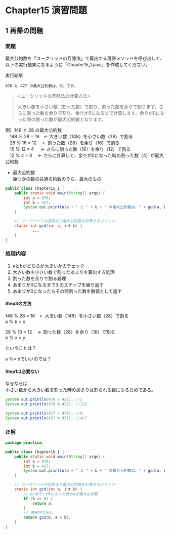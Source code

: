 # Chapter15 演習問題

## 1 再帰の問題
### 問題
最大公約数を「ユークリッドの互除法」で算出する再帰メソッドを呼び出して、以下の実行結果になるように「Chapter15_1.java」を作成してください。  

実行結果

```
976 と 427 の最大公約数は、61 です。
```

> <ユークリッドの互除法の計算方法>
>
> 大きい数を小さい数（割った数）で割り、割った数を余りで割ります。さらに割った数を余りで割り、余りが0になるまで計算します。余りが0になった時の割った数が最大公約数となります。

例）148 と 28 の最大公約数  
　148 % 28 = 16　← 大きい数（148）を小さい数（28）で割る  
　28 % 16 = 12　 ← 割った数（28）を余り（16）で割る  
　16 % 12 = 4 　 ← さらに割った数（16）を余り（12）で割る  
　12 % 4 = 0   　← さらに計算して、余りが0になった時の割った数（4）が最大公約数  

- 最大公約数  
幾つかの数の共通の約数のうち、最大のもの

```java
public class Chapter15_1 {
	public static void main(String[] args) {
        int a = 976;
        int b = 427;
        System.out.println(a + " と " + b + " の最大公約数は、" + gcd(a, b) + "です。");
    }

    // ユークリッドの互除法で最大公約数を計算するメソッド
    static int gcd(int a, int b) {
    		...
    }
}
```

### 処理内容
1. aとbがどちらが大きいかのチェック
1. 大きい数を小さい数で割ったあまりを算出する処理
1. 割った数を余りで割る処理
1. あまりが0になるまで3.のステップを繰り返す
1. あまりが0になったらその時割った数を数値として返す

#### Step3の方法
148 % 28 = 16　← 大きい数（148）を小さい数（28）で割る  
a % b = x

28 % 16 = 12　 ← 割った数（28）を余り（16）で割る  
b % x = y  

ということは？

a %= bでいいのでは？

#### Step1は必要ない
なぜならば  
小さい数から大きい数を割った時のあまりは割られる数になるためである。

```java
System.out.println(976 / 427); //2
System.out.println(976 % 427); //122

System.out.println(427 / 976); //0
System.out.println(427 % 976); //427
```

### 正解

```java
package practice;

public class Chapter15_1 {
    public static void main(String[] args) {
        int a = 976;
        int b = 427;
        System.out.println(a + " と " + b + " の最大公約数は、" + gcd(a, b) + "です。");
    }

    // ユークリッドの互除法で最大公約数を計算するメソッド
    static int gcd(int a, int b) {
        // b(余り)が0になった時のaが最大公約数
        if (b == 0) {
            return a;
        }
        // 再帰呼び出し
        return gcd(b, a % b);
    }
}
```
